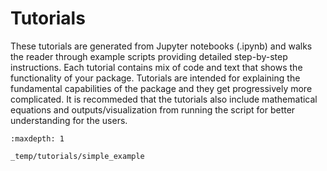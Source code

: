 # Tutorials

These tutorials are generated from Jupyter notebooks (.ipynb) and
walks the reader through example scripts providing detailed
step-by-step instructions.
Each tutorial contains mix of code and text that shows the
functionality of your package.
Tutorials are intended for explaining the fundamental capabilities of the package
and they get progressively more complicated.
It is recommeded that the tutorials also include mathematical equations and outputs/visualization 
from running the script for better understanding for the users.

```{toctree}
:maxdepth: 1

_temp/tutorials/simple_example
```